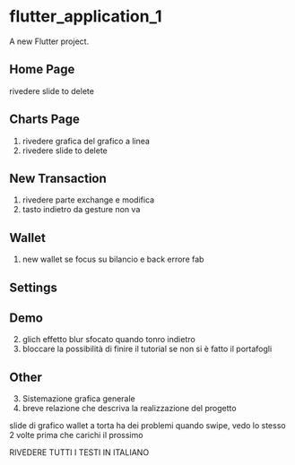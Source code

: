 # flutter_application_1

A new Flutter project.

## Home Page
rivedere slide to delete 
## Charts Page
1. ⁠⁠rivedere grafica del grafico a linea
2. rivedere slide to delete 
## New Transaction
1. rivedere parte exchange e modifica
2. tasto indietro da gesture non va 


## Wallet
1. new wallet se focus su bilancio e back errore fab 
## Settings

## Demo
2. glich effetto blur sfocato quando tonro indietro 
3. bloccare la possibilità di finire il tutorial se non si è fatto il portafogli



## Other
3. Sistemazione grafica generale
4. ⁠breve relazione che descriva la realizzazione del progetto



slide di grafico wallet a torta ha dei problemi quando swipe, vedo lo stesso 2 volte prima che carichi il prossimo

RIVEDERE TUTTI I TESTI IN ITALIANO